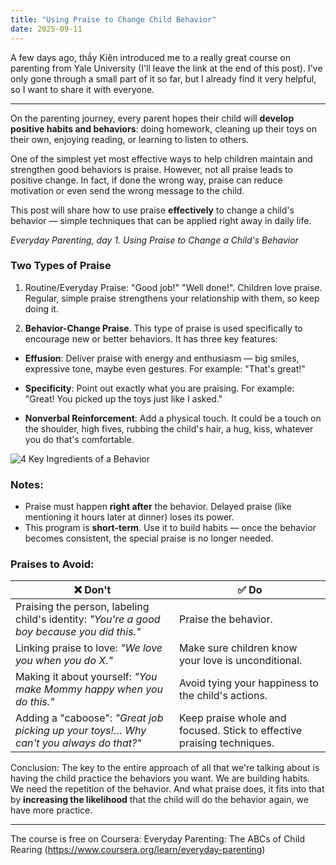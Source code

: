```yaml
---
title: "Using Praise to Change Child Behavior"
date: 2025-09-11
---
```


A few days ago, thầy Kiên introduced me to a really great course on parenting from Yale University (I'll leave the link at the end of this post). I've only gone through a small part of it so far, but I already find it very helpful, so I want to share it with everyone.

------------------------------------------

On the parenting journey, every parent hopes their child will **develop positive habits and behaviors**: doing homework, cleaning up their toys on their own, enjoying reading, or learning to listen to others.

One of the simplest yet most effective ways to help children maintain and strengthen good behaviors is praise. However, not all praise leads to positive change. In fact, if done the wrong way, praise can reduce motivation or even send the wrong message to the child.

This post will share how to use praise **effectively** to change a child's behavior — simple techniques that can be applied right away in daily life.

_Everyday Parenting, day 1. Using Praise to Change a Child's Behavior_

### Two Types of Praise

1. Routine/Everyday Praise: "Good job!" "Well done!". Children love praise. Regular, simple praise strengthens your relationship with them, so keep doing it.

2. **Behavior-Change Praise**. This type of praise is used specifically to encourage new or better behaviors. It has three key features:

- **Effusion**: Deliver praise with energy and enthusiasm — big smiles, expressive tone, maybe even gestures. For example: "That's great!"

- **Specificity**: Point out exactly what you are praising. For example: "Great! You picked up the toys just like I asked."

- **Nonverbal Reinforcement**: Add a physical touch. It could be a touch on the shoulder, high fives, rubbing the child's hair, a hug, kiss, whatever you do that's comfortable.

![4 Key Ingredients of a Behavior](https://d3c33hcgiwev3.cloudfront.net/imageAssetProxy.v1/2wQugHBtEeeX6BK-efaO0A_531e81ca6cd048b14cb143fe7437dd27_Screen-Shot-2017-07-24-at-8.41.34-AM.png?expiry=1757721600000&hmac=yPksxUdH7ToeL96RSSnWBfZHQg16z9hH8Ze5f4dy0xs)

### Notes:
- Praise must happen **right after** the behavior. Delayed praise (like mentioning it hours later at dinner) loses its power.
- This program is **short-term**. Use it to build habits — once the behavior becomes consistent, the special praise is no longer needed.

### Praises to Avoid:

| ❌ Don't                                                                 | ✅ Do                                                                 |
|--------------------------------------------------------------------------|----------------------------------------------------------------------|
| Praising the person, labeling child's identity: *"You're a good boy because you did this."* | Praise the behavior.                                                 |
| Linking praise to love: *"We love you when you do X."*                   | Make sure children know your love is unconditional.                   |
| Making it about yourself: *"You make Mommy happy when you do this."*     | Avoid tying your happiness to the child's actions.                    |
| Adding a "caboose": *"Great job picking up your toys!… Why can't you always do that?"* | Keep praise whole and focused. Stick to effective praising techniques. |

Conclusion: The key to the entire approach of all that we're talking about is having the child practice the behaviors you want. We are building habits. We need the repetition of the behavior. And what praise does, it fits into that by **increasing the likelihood** that the child will do the behavior again, we have more practice.

------------------------------------------

The course is free on Coursera: Everyday Parenting: The ABCs of Child Rearing (https://www.coursera.org/learn/everyday-parenting)
